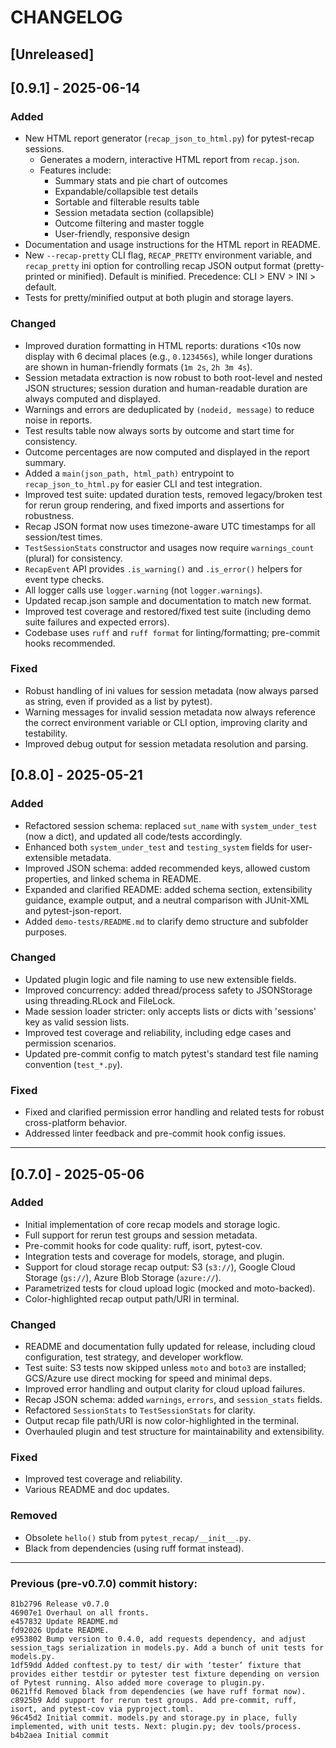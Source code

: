 # CHANGELOG

## [Unreleased]


## [0.9.1] - 2025-06-14

### Added
- New HTML report generator (`recap_json_to_html.py`) for pytest-recap sessions.
  - Generates a modern, interactive HTML report from `recap.json`.
  - Features include:
    - Summary stats and pie chart of outcomes
    - Expandable/collapsible test details
    - Sortable and filterable results table
    - Session metadata section (collapsible)
    - Outcome filtering and master toggle
    - User-friendly, responsive design
- Documentation and usage instructions for the HTML report in README.
- New `--recap-pretty` CLI flag, `RECAP_PRETTY` environment variable, and `recap_pretty` ini option for controlling recap JSON output format (pretty-printed or minified). Default is minified. Precedence: CLI > ENV > INI > default.
- Tests for pretty/minified output at both plugin and storage layers.

### Changed
- Improved duration formatting in HTML reports: durations <10s now display with 6 decimal places (e.g., `0.123456s`), while longer durations are shown in human-friendly formats (`1m 2s`, `2h 3m 4s`).
- Session metadata extraction is now robust to both root-level and nested JSON structures; session duration and human-readable duration are always computed and displayed.
- Warnings and errors are deduplicated by `(nodeid, message)` to reduce noise in reports.
- Test results table now always sorts by outcome and start time for consistency.
- Outcome percentages are now computed and displayed in the report summary.
- Added a `main(json_path, html_path)` entrypoint to `recap_json_to_html.py` for easier CLI and test integration.
- Improved test suite: updated duration tests, removed legacy/broken test for rerun group rendering, and fixed imports and assertions for robustness.
- Recap JSON format now uses timezone-aware UTC timestamps for all session/test times.
- `TestSessionStats` constructor and usages now require `warnings_count` (plural) for consistency.
- `RecapEvent` API provides `.is_warning()` and `.is_error()` helpers for event type checks.
- All logger calls use `logger.warning` (not `logger.warnings`).
- Updated recap.json sample and documentation to match new format.
- Improved test coverage and restored/fixed test suite (including demo suite failures and expected errors).
- Codebase uses `ruff` and `ruff format` for linting/formatting; pre-commit hooks recommended.

### Fixed
- Robust handling of ini values for session metadata (now always parsed as string, even if provided as a list by pytest).
- Warning messages for invalid session metadata now always reference the correct environment variable or CLI option, improving clarity and testability.
- Improved debug output for session metadata resolution and parsing.

## [0.8.0] - 2025-05-21

### Added
- Refactored session schema: replaced `sut_name` with `system_under_test` (now a dict), and updated all code/tests accordingly.
- Enhanced both `system_under_test` and `testing_system` fields for user-extensible metadata.
- Improved JSON schema: added recommended keys, allowed custom properties, and linked schema in README.
- Expanded and clarified README: added schema section, extensibility guidance, example output, and a neutral comparison with JUnit-XML and pytest-json-report.
- Added `demo-tests/README.md` to clarify demo structure and subfolder purposes.

### Changed
- Updated plugin logic and file naming to use new extensible fields.
- Improved concurrency: added thread/process safety to JSONStorage using threading.RLock and FileLock.
- Made session loader stricter: only accepts lists or dicts with 'sessions' key as valid session lists.
- Improved test coverage and reliability, including edge cases and permission scenarios.
- Updated pre-commit config to match pytest's standard test file naming convention (`test_*.py`).

### Fixed
- Fixed and clarified permission error handling and related tests for robust cross-platform behavior.
- Addressed linter feedback and pre-commit hook config issues.

---

## [0.7.0] - 2025-05-06

### Added
- Initial implementation of core recap models and storage logic.
- Full support for rerun test groups and session metadata.
- Pre-commit hooks for code quality: ruff, isort, pytest-cov.
- Integration tests and coverage for models, storage, and plugin.
- Support for cloud storage recap output: S3 (`s3://`), Google Cloud Storage (`gs://`), Azure Blob Storage (`azure://`).
- Parametrized tests for cloud upload logic (mocked and moto-backed).
- Color-highlighted recap output path/URI in terminal.

### Changed
- README and documentation fully updated for release, including cloud configuration, test strategy, and developer workflow.
- Test suite: S3 tests now skipped unless `moto` and `boto3` are installed; GCS/Azure use direct mocking for speed and minimal deps.
- Improved error handling and output clarity for cloud upload failures.
- Recap JSON schema: added `warnings`, `errors`, and `session_stats` fields.
- Refactored `SessionStats` to `TestSessionStats` for clarity.
- Output recap file path/URI is now color-highlighted in the terminal.
- Overhauled plugin and test structure for maintainability and extensibility.

### Fixed
- Improved test coverage and reliability.
- Various README and doc updates.

### Removed
- Obsolete `hello()` stub from `pytest_recap/__init__.py`.
- Black from dependencies (using ruff format instead).

---

### Previous (pre-v0.7.0) commit history:

```
81b2796 Release v0.7.0
46907e1 Overhaul on all fronts.
e457832 Update README.md
fd92026 Update README.
e953802 Bump version to 0.4.0, add requests dependency, and adjust session_tags serialization in models.py. Add a bunch of unit tests for models.py.
1df59dd Added conftest.py to test/ dir with ‘tester’ fixture that provides either testdir or pytester test fixture depending on version of Pytest running. Also added more coverage to plugin.py.
0621ffd Removed black from dependencies (we have ruff format now).
c8925b9 Add support for rerun test groups. Add pre-commit, ruff, isort, and pytest-cov via pyproject.toml.
96c45d2 Initial commit. models.py and storage.py in place, fully implemented, with unit tests. Next: plugin.py; dev tools/process.
b4b2aea Initial commit
